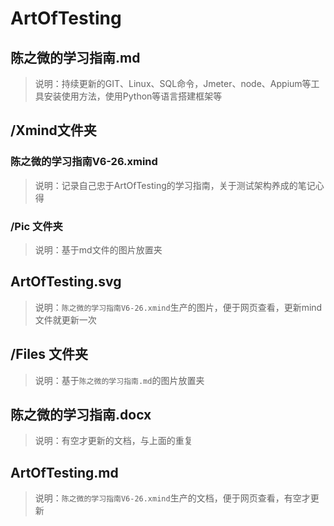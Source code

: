 # ArtOfTesting


## 陈之微的学习指南.md
>说明：持续更新的GIT、Linux、SQL命令，Jmeter、node、Appium等工具安装使用方法，使用Python等语言搭建框架等

## /Xmind文件夹
### 陈之微的学习指南V6-26.xmind
>说明：记录自己忠于ArtOfTesting的学习指南，关于测试架构养成的笔记心得

### /Pic 文件夹
>说明：基于md文件的图片放置夹

## ArtOfTesting.svg
>说明：`陈之微的学习指南V6-26.xmind`生产的图片，便于网页查看，更新mind文件就更新一次

## /Files 文件夹
>说明：基于`陈之微的学习指南.md`的图片放置夹

## 陈之微的学习指南.docx
>说明：有空才更新的文档，与上面的重复

## ArtOfTesting.md
>说明：`陈之微的学习指南V6-26.xmind`生产的文档，便于网页查看，有空才更新

